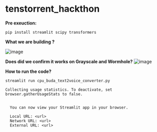 # tenstorrent_hackthon
**Pre exeuction:**
```
pip install streamlit scipy transformers
```

**What we are building ?**

![image](https://github.com/user-attachments/assets/4043b12c-cc0a-40fd-88a5-b800ce588cdd)


**Does did we confirm it works on Grayscale and Wormhole?**
![image](https://github.com/user-attachments/assets/b88772a7-c353-477e-a87e-c281af947a97)


**How to run the code?**

```
streamlit run cpu_buda_text2voice_converter.py
```

```
Collecting usage statistics. To deactivate, set browser.gatherUsageStats to false.


  You can now view your Streamlit app in your browser.

  Local URL: <url>
  Network URL: <url>
  External URL: <url>
```


